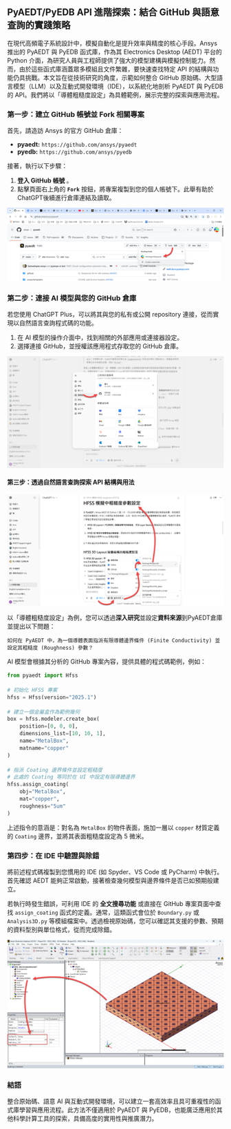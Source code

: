 ## **PyAEDT/PyEDB API 進階探索：結合 GitHub 與語意查詢的實踐策略**

在現代高頻電子系統設計中，模擬自動化是提升效率與精度的核心手段。Ansys 推出的 PyAEDT 與 PyEDB 函式庫，作為其 Electronics Desktop (AEDT) 平台的 Python 介面，為研究人員與工程師提供了強大的模型建構與模擬控制能力。然而，由於這些函式庫涵蓋眾多模組且文件繁雜，要快速查找特定 API 的結構與功能仍具挑戰。本文旨在從技術研究的角度，示範如何整合 GitHub 原始碼、大型語言模型（LLM）以及互動式開發環境（IDE），以系統化地剖析 PyAEDT 與 PyEDB 的 API。我們將以「導體粗糙度設定」為具體範例，展示完整的探索與應用流程。


### **第一步：建立 GitHub 帳號並 Fork 相關專案**

首先，請造訪 Ansys 的官方 GitHub 倉庫：

*   **pyaedt:** `https://github.com/ansys/pyaedt`
*   **pyedb:** `https://github.com/ansys/pyedb`

接著，執行以下步驟：

1.  **登入 GitHub 帳號** 。
2.  點擊頁面右上角的 **`Fork`** 按鈕，將專案複製到您的個人帳號下。此舉有助於ChatGPT後續進行倉庫連結及讀取。

![2025-07-26_21-32-48](/assets/2025-07-26_21-32-48.png)

### **第二步：連接 AI 模型與您的 GitHub 倉庫**

若您使用 ChatGPT Plus，可以將其與您的私有或公開 repository 連接，從而實現以自然語言查詢程式碼的功能。

1.  在 AI 模型的操作介面中，找到相關的外部應用或連接器設定。
2.  選擇連接 GitHub，並授權該應用程式存取您的 GitHub 倉庫。


![2025-07-26_21-34-25](/assets/2025-07-26_21-34-25.png)
#### **第三步：透過自然語言查詢探索 API 結構與用法**

![2025-07-26_21-35-49](/assets/2025-07-26_21-35-49.png)

以「導體粗糙度設定」為例，您可以透過**深入研究**並設定**資料來源**到PyAEDT倉庫並提出以下問題：

```
如何在 PyAEDT 中，為一個導體表面指派有限導體邊界條件 (Finite Conductivity) 並設定其粗糙度 (Roughness) 參數？
```

AI 模型會根據其分析的 GitHub 專案內容，提供具體的程式碼範例，例如：

```python
from pyaedt import Hfss

# 初始化 HFSS 專案
hfss = Hfss(version="2025.1")

# 建立一個金屬盒作為範例幾何
box = hfss.modeler.create_box(
    position=[0, 0, 0],
    dimensions_list=[10, 10, 1],
    name="MetalBox",
    matname="copper"
)

# 指派 Coating 邊界條件並設定粗糙度
# 此處的 Coating 等同於在 UI 中設定有限導體邊界
hfss.assign_coating(
    obj="MetalBox",
    mat="copper",
    roughness="5um"
)
```

上述指令的意涵是：對名為 `MetalBox` 的物件表面，施加一層以 `copper` 材質定義的 `Coating` 邊界，並將其表面粗糙度設定為 5 微米。



### **第四步：在 IDE 中驗證與除錯**

將前述程式碼複製到您慣用的 IDE (如 Spyder、VS Code 或 PyCharm) 中執行。首先確認 AEDT 能夠正常啟動，接著檢查幾何模型與邊界條件是否已如預期般建立。

若執行時發生錯誤，可利用 IDE 的 **全文搜尋功能** 或直接在 GitHub 專案頁面中查找 `assign_coating` 函式的定義。通常，這類函式會位於 `Boundary.py` 或 `Analysis3D.py` 等模組檔案中。透過檢視原始碼，您可以確認其支援的參數、預期的資料型別與單位格式，從而完成除錯。

![2025-07-26_21-39-19](/assets/2025-07-26_21-39-19.png)

### **結語**

整合原始碼、語意 AI 與互動式開發環境，可以建立一套高效率且具可重複性的函式庫學習與應用流程。此方法不僅適用於 PyAEDT 與 PyEDB，也能廣泛應用於其他科學計算工具的探索，具備高度的實用性與推廣潛力。